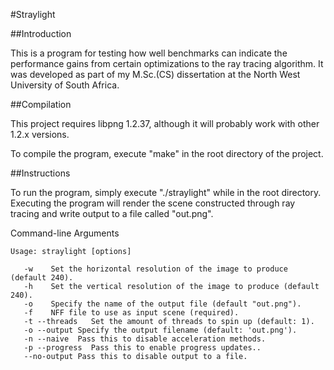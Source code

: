 #Straylight

##Introduction

This is a program for testing how well benchmarks can indicate the performance
gains from certain optimizations to the ray tracing algorithm. It was developed
as part of my M.Sc.(CS) dissertation at the North West University of South
Africa.


##Compilation

This project requires libpng 1.2.37, although it will probably work with
other 1.2.x versions.

To compile the program, execute "make" in the root directory of the
project.


##Instructions

To run the program, simply execute "./straylight" while in the root
directory. Executing the program will render the scene constructed
through ray tracing and write output to a file called "out.png".


Command-line Arguments

```
Usage: straylight [options]

   -w    Set the horizontal resolution of the image to produce (default 240).
   -h    Set the vertical resolution of the image to produce (default 240).
   -o    Specify the name of the output file (default "out.png").
   -f    NFF file to use as input scene (required).
   -t --threads   Set the amount of threads to spin up (default: 1).
   -o --output Specify the output filename (default: 'out.png').
   -n --naive  Pass this to disable acceleration methods.
   -p --progress  Pass this to enable progress updates..
   --no-output Pass this to disable output to a file.
```

